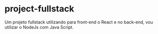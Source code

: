 # project-fullstack
Um projeto fullstack utilizando para front-end o React e no back-end, vou utilizar o NodeJs com Java Script.
